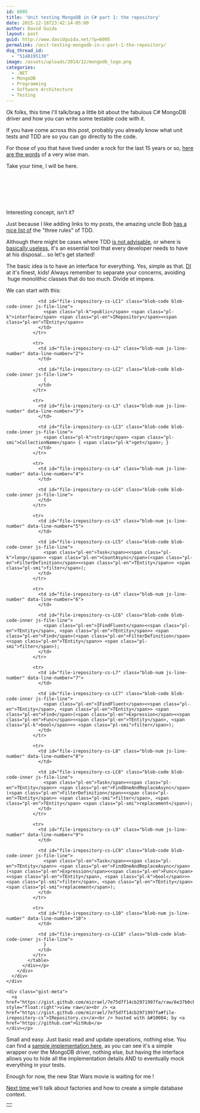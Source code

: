 ```yaml
---
id: 6095
title: 'Unit testing MongoDB in C# part 1: the repository'
date: 2015-12-16T23:42:14-05:00
author: David Guida
layout: post
guid: http://www.davidguida.net/?p=6095
permalink: /unit-testing-mongodb-in-c-part-1-the-repository/
dsq_thread_id:
  - "5140195130"
image: /assets/uploads/2014/12/mongodb_logo.png
categories:
  - .NET
  - MongoDB
  - Programming
  - Software Architecture
  - Testing
---
```

Ok folks, this time I'll talk/brag a little bit about the fabulous C# MongoDB driver and how you can write some testable code with it.

If you have come across this post, probably you already know what unit tests and TDD are so you can go directly to the code.

For those of you that have lived under a rock for the last 15 years or so, <a href="http://martinfowler.com/bliki/UnitTest.html" target="_blank">here are the words</a> of a very wise man.

Take your time, I will be here.

&nbsp;

&nbsp;

&nbsp;

Interesting concept, isn't it?

Just because I like adding links to my posts, the amazing uncle Bob <a href="http://butunclebob.com/ArticleS.UncleBob.TheThreeRulesOfTdd" target="_blank">has a nice list of</a> the "three rules" of TDD.

Although there might be cases where TDD <a href="http://chrismdp.com/2015/03/why-games-coders-dont-use-tdd-and-why-it-matters/" target="_blank">is not advisable</a>, or where is <a href="https://blog.8thlight.com/uncle-bob/2014/04/30/When-tdd-does-not-work.html" target="_blank">basically useless</a>, it's an essential tool that every developer needs to have at his disposal&#8230; so let's get started!

The basic idea is to have an interface for everything. Yes, simple as that. [DI](http://www.martinfowler.com/articles/injection.html) at it's finest, kids! Always remember to separate your concerns, avoiding  huge monolithic classes that do too much. Divide et impera.

We can start with this:

<div style="tab-size: 8" id="gist29052011" class="gist">
  <div class="gist-file">
    <div class="gist-data">
      <div class="js-gist-file-update-container js-task-list-container file-box">
        <div id="file-irepository-cs" class="file my-2">
          <div itemprop="text" class="Box-body p-0 blob-wrapper data type-c  ">
            <table class="highlight tab-size js-file-line-container" data-tab-size="8" data-paste-markdown-skip>
              <tr>
                <td id="file-irepository-cs-L1" class="blob-num js-line-number" data-line-number="1">
                </td>
                
                <td id="file-irepository-cs-LC1" class="blob-code blob-code-inner js-file-line">
                  <span class="pl-k">public</span> <span class="pl-k">interface</span> <span class="pl-en">IRepository</span><<span class="pl-en">TEntity</span>>
                </td>
              </tr>
              
              <tr>
                <td id="file-irepository-cs-L2" class="blob-num js-line-number" data-line-number="2">
                </td>
                
                <td id="file-irepository-cs-LC2" class="blob-code blob-code-inner js-file-line">
                  {
                </td>
              </tr>
              
              <tr>
                <td id="file-irepository-cs-L3" class="blob-num js-line-number" data-line-number="3">
                </td>
                
                <td id="file-irepository-cs-LC3" class="blob-code blob-code-inner js-file-line">
                  <span class="pl-k">string</span> <span class="pl-smi">CollectionName</span> { <span class="pl-k">get</span>; }
                </td>
              </tr>
              
              <tr>
                <td id="file-irepository-cs-L4" class="blob-num js-line-number" data-line-number="4">
                </td>
                
                <td id="file-irepository-cs-LC4" class="blob-code blob-code-inner js-file-line">
                </td>
              </tr>
              
              <tr>
                <td id="file-irepository-cs-L5" class="blob-num js-line-number" data-line-number="5">
                </td>
                
                <td id="file-irepository-cs-LC5" class="blob-code blob-code-inner js-file-line">
                  <span class="pl-en">Task</span><<span class="pl-k">long</span>> <span class="pl-en">CountAsync</span>(<span class="pl-en">FilterDefinition</span><<span class="pl-en">TEntity</span>> <span class="pl-smi">filter</span>);
                </td>
              </tr>
              
              <tr>
                <td id="file-irepository-cs-L6" class="blob-num js-line-number" data-line-number="6">
                </td>
                
                <td id="file-irepository-cs-LC6" class="blob-code blob-code-inner js-file-line">
                  <span class="pl-en">IFindFluent</span><<span class="pl-en">TEntity</span>, <span class="pl-en">TEntity</span>> <span class="pl-en">Find</span>(<span class="pl-en">FilterDefinition</span><<span class="pl-en">TEntity</span>> <span class="pl-smi">filter</span>);
                </td>
              </tr>
              
              <tr>
                <td id="file-irepository-cs-L7" class="blob-num js-line-number" data-line-number="7">
                </td>
                
                <td id="file-irepository-cs-LC7" class="blob-code blob-code-inner js-file-line">
                  <span class="pl-en">IFindFluent</span><<span class="pl-en">TEntity</span>, <span class="pl-en">TEntity</span>> <span class="pl-en">Find</span>(<span class="pl-en">Expression</span><<span class="pl-en">Func</span><<span class="pl-en">TEntity</span>, <span class="pl-k">bool</span>>> <span class="pl-smi">filter</span>);
                </td>
              </tr>
              
              <tr>
                <td id="file-irepository-cs-L8" class="blob-num js-line-number" data-line-number="8">
                </td>
                
                <td id="file-irepository-cs-LC8" class="blob-code blob-code-inner js-file-line">
                  <span class="pl-en">Task</span><<span class="pl-en">TEntity</span>> <span class="pl-en">FindOneAndReplaceAsync</span>(<span class="pl-en">FilterDefinition</span><<span class="pl-en">TEntity</span>> <span class="pl-smi">filter</span>, <span class="pl-en">TEntity</span> <span class="pl-smi">replacement</span>);
                </td>
              </tr>
              
              <tr>
                <td id="file-irepository-cs-L9" class="blob-num js-line-number" data-line-number="9">
                </td>
                
                <td id="file-irepository-cs-LC9" class="blob-code blob-code-inner js-file-line">
                  <span class="pl-en">Task</span><<span class="pl-en">TEntity</span>> <span class="pl-en">FindOneAndReplaceAsync</span>(<span class="pl-en">Expression</span><<span class="pl-en">Func</span><<span class="pl-en">TEntity</span>, <span class="pl-k">bool</span>>> <span class="pl-smi">filter</span>, <span class="pl-en">TEntity</span> <span class="pl-smi">replacement</span>);
                </td>
              </tr>
              
              <tr>
                <td id="file-irepository-cs-L10" class="blob-num js-line-number" data-line-number="10">
                </td>
                
                <td id="file-irepository-cs-LC10" class="blob-code blob-code-inner js-file-line">
                  }
                </td>
              </tr>
            </table>
          </div></p>
        </div>
      </div>
    </div>
    
    <div class="gist-meta">
      <a href="https://gist.github.com/mizrael/7e75d7f14cb2971997fa/raw/6e37b0cb6047a4573c9188eeb1cbdc7a64276981/IRepository.cs" style="float:right">view raw</a><br /> <a href="https://gist.github.com/mizrael/7e75d7f14cb2971997fa#file-irepository-cs">IRepository.cs</a><br /> hosted with &#10084; by <a href="https://github.com">GitHub</a>
    </div></p>
  </div>
</div>

Small and easy. Just basic read and update operations, nothing else. You can find a [sample implementation here](https://gist.github.com/mizrael/47b601b0a09d4b6f03f6), as you can see it's a simple wrapper over the MongoDB driver, nothing else, but having the interface allows you to hide all the implementation details AND to eventually mock everything in your tests.

Enough for now, the new Star Wars movie is waiting for me !

<a href="http://www.davidguida.net/unit-testing-mongodb-in-c-part-2-the-database-context/" target="_blank">Next time </a>we'll talk about factories and how to create a simple database context.

<div class="post-details-footer-widgets">
</div>